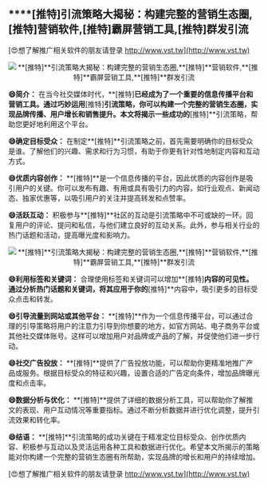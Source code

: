 ## ****[推特]**引流策略大揭秘：构建完整的营销生态圈,**[推特]**营销软件,**[推特]**霸屏营销工具,**[推特]**群发引流**

[😍想了解推广相关软件的朋友请登录 http://www.vst.tw](http://www.vst.tw)

 <center><img src="https://vst.tw/MP4/tuiguang/png/1.png" alt="**[推特]**引流策略大揭秘：构建完整的营销生态圈,**[推特]**营销软件,**[推特]**霸屏营销工具,**[推特]**群发引流"></center>

**😄简介：**
在当今社交媒体时代，**[推特]**已经成为了一个重要的信息传播平台和营销工具。通过巧妙运用**[推特]**引流策略，你可以构建一个完整的营销生态圈，实现品牌传播、用户增长和销售提升。本文将揭示一些成功的**[推特]**引流策略，帮助您更好地利用这个平台。

**😄确定目标受众：**
在制定**[推特]**引流策略之前，首先需要明确你的目标受众是谁。了解他们的兴趣、需求和行为习惯，有助于你更有针对性地制定内容和互动方式。

**😄优质内容创作：**
**[推特]**是一个信息传播的平台，因此优质的内容创作是吸引用户的关键。你可以发布有趣、有用或具有吸引力的内容，如行业观点、新闻动态、独家优惠等，以吸引用户的关注并提高转发和点赞率。

**😄活跃互动：**
积极参与**[推特]**社区的互动是引流策略中不可或缺的一环。回复用户的评论、提问和私信，与他们建立良好的互动关系。此外，参与相关行业的热门话题和活动，提高曝光度和影响力。

 <center><img src="https://vst.tw/MP4/tuiguang/png/5.png" alt="**[推特]**引流策略大揭秘：构建完整的营销生态圈,**[推特]**营销软件,**[推特]**霸屏营销工具,**[推特]**群发引流"></center>

**😄利用标签和关键词：**
合理使用标签和关键词可以增加**[推特]**内容的可见性。通过分析热门话题和关键词，将其应用于你的**[推特]**内容中，吸引更多的目标受众点击和转发。

**😄引导流量到网站或其他平台：**
**[推特]**作为一个信息传播平台，可以通过合理的引导策略将用户的注意力引导到你想要的地方，如官方网站、电子商务平台或其他社交媒体账号。这样可以增加用户对品牌或产品的了解，并促使他们进一步行动。

**😄社交广告投放：**
**[推特]**提供了广告投放功能，可以帮助你更精准地推广产品或服务。根据目标受众的特征和兴趣，设置合适的广告定向条件，增加品牌曝光度和点击率。

**😄数据分析与优化：**
**[推特]**提供了详细的数据分析工具，可以帮助你了解推文的表现、用户互动情况等重要指标。通过不断分析数据并进行优化调整，提升引流效果和转化率。

**😄结语：**
**[推特]**引流策略的成功关键在于精准定位目标受众、创作优质内容、积极参与互动以及灵活运用各种工具和数据进行优化。希望本文所揭示的策略能对你构建一个完整的营销生态圈有所帮助，实现品牌的增长和用户的持续增加。

[😍想了解推广相关软件的朋友请登录 http://www.vst.tw](http://www.vst.tw)



